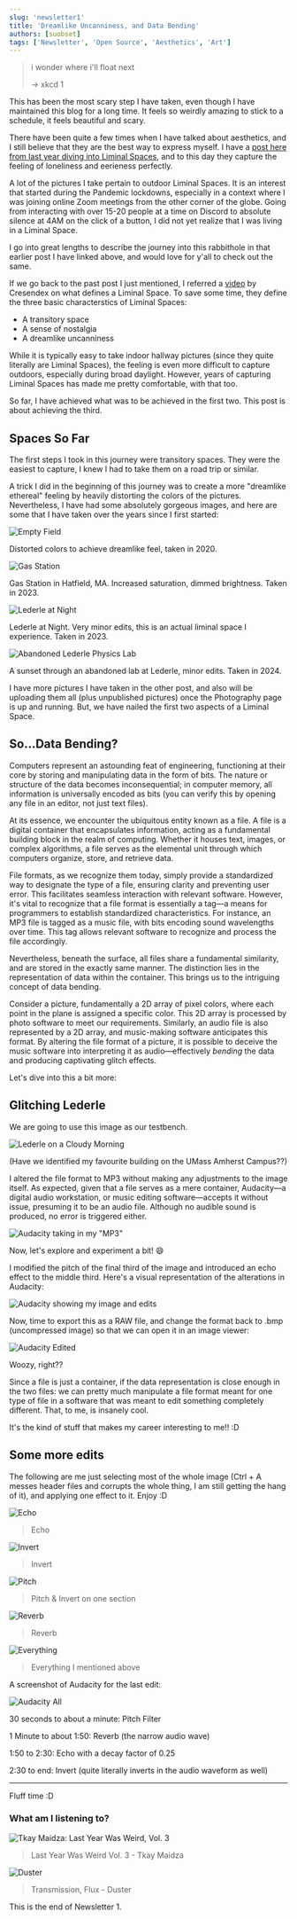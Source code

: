 ```yaml
---
slug: 'newsletter1'
title: 'Dreamlike Uncanniness, and Data Bending'
authors: [suobset]
tags: ['Newsletter', 'Open Source', 'Aesthetics', 'Art']
---
```


> i wonder where i'll float next
> 
> -> xkcd 1

This has been the most scary step I have taken, even though I have maintained this blog for a long time. It feels so weirdly amazing to stick to a schedule, it feels beautiful and scary.

There have been quite a few times when I have talked about aesthetics, and I still believe that they are the best way to express myself. I have a [post here from last year diving into Liminal Spaces](/blog/liminal-spaces-art-of-appreciating), and to this day they capture the feeling of loneliness and eerieness perfectly. 

<!-- truncate -->

A lot of the pictures I take pertain to outdoor Liminal Spaces. It is an interest that started during the Pandemic lockdowns, especially in a context where I was joining online Zoom meetings from the other corner of the globe. Going from interacting with over 15-20 people at a time on Discord to absolute silence at 4AM on the click of a button, I did not yet realize that I was living in a Liminal Space. 

I go into great lengths to describe the journey into this rabbithole in that earlier post I have linked above, and would love for y'all to check out the same.

If we go back to the past post I just mentioned, I referred a [video](https://youtu.be/olsXUqKTWgI?si=QI0p7Sx4qFIeTU9a) by Cresendex on what defines a Liminal Space. To save some time, they define the three basic characterstics of Liminal Spaces:

* A transitory space
* A sense of nostalgia
* A dreamlike uncanniness 

While it is typically easy to take indoor hallway pictures (since they quite literally are Liminal Spaces), the feeling is even more difficult to capture outdoors, especially during broad daylight. However, years of capturing Liminal Spaces has made me pretty comfortable, with that too. 

So far, I have achieved what was to be achieved in the first two. This post is about achieving the third.

## Spaces So Far

The first steps I took in this journey were transitory spaces. They were the easiest to capture, I knew I had to take them on a road trip or similar. 

A trick I did in the beginning of this journey was to create a more "dreamlike ethereal" feeling by heavily distorting the colors of the pictures. Nevertheless, I have had some absolutely gorgeous images, and here are some that I have taken over the years since I first started:

![Empty Field](./assets/1.png)

Distorted colors to achieve dreamlike feel, taken in 2020.

![Gas Station](./assets/2.png)

Gas Station in Hatfield, MA. Increased saturation, dimmed brightness. Taken in 2023.

![Lederle at Night](./assets/3.png)

Lederle at Night. Very minor edits, this is an actual liminal space I experience. Taken in 2023.

![Abandoned Lederle Physics Lab](./assets/4.png)

A sunset through an abandoned lab at Lederle, minor edits. Taken in 2024.

I have more pictures I have taken in the other post, and also will be uploading them all (plus unpublished pictures) once the Photography page is up and running. But, we have nailed the first two aspects of a Liminal Space.

## So...Data Bending?

Computers represent an astounding feat of engineering, functioning at their core by storing and manipulating data in the form of bits. The nature or structure of the data becomes inconsequential; in computer memory, all information is universally encoded as bits (you can verify this by opening any file in an editor, not just text files).

At its essence, we encounter the ubiquitous entity known as a file. A file is a digital container that encapsulates information, acting as a fundamental building block in the realm of computing. Whether it houses text, images, or complex algorithms, a file serves as the elemental unit through which computers organize, store, and retrieve data.

File formats, as we recognize them today, simply provide a standardized way to designate the type of a file, ensuring clarity and preventing user error. This facilitates seamless interaction with relevant software. However, it's vital to recognize that a file format is essentially a tag—a means for programmers to establish standardized characteristics. For instance, an MP3 file is tagged as a music file, with bits encoding sound wavelengths over time. This tag allows relevant software to recognize and process the file accordingly.

Nevertheless, beneath the surface, all files share a fundamental similarity, and are stored in the exactly same manner. The distinction lies in the representation of data within the container. This brings us to the intriguing concept of data bending.

Consider a picture, fundamentally a 2D array of pixel colors, where each point in the plane is assigned a specific color. This 2D array is processed by photo software to meet our requirements. Similarly, an audio file is also represented by a 2D array, and music-making software anticipates this format. By altering the file format of a picture, it is possible to deceive the music software into interpreting it as audio—effectively *bending* the data and producing captivating glitch effects.

Let's dive into this a bit more:

## Glitching Lederle

We are going to use this image as our testbench.

![Lederle on a Cloudy Morning](./assets/5.png)

(Have we identified my favourite building on the UMass Amherst Campus??)

I altered the file format to MP3 without making any adjustments to the image itself. As expected, given that a file serves as a mere container, Audacity—a digital audio workstation, or music editing software—accepts it without issue, presuming it to be an audio file. Although no audible sound is produced, no error is triggered either.

![Audacity taking in my "MP3"](./assets/6.png)

Now, let's explore and experiment a bit! 😄

I modified the pitch of the final third of the image and introduced an echo effect to the middle third. Here's a visual representation of the alterations in Audacity:

![Audacity showing my image and edits](./assets/7.png)

Now, time to export this as a RAW file, and change the format back to .bmp (uncompressed image) so that we can open it in an image viewer:

![Audacity Edited](./assets/8.jpeg)

Woozy, right??

Since a file is just a container, if the data representation is close enough in the two files: we can pretty much manipulate a file format meant for one type of file in a software that was meant to edit something completely different. That, to me, is insanely cool. 

It's the kind of stuff that makes my career interesting to me!! :D

## Some more edits

The following are me just selecting most of the whole image (Ctrl + A messes header files and corrupts the whole thing, I am still getting the hang of it), and applying one effect to it. Enjoy :D

![Echo](./assets/echo.jpeg)

> Echo

![Invert](./assets/invert.jpeg)

> Invert

![Pitch](./assets/pitch.png)

> Pitch & Invert on one section

![Reverb](./assets/reverb.png)

> Reverb

![Everything](./assets/everything.png)

> Everything I mentioned above

A screenshot of Audacity for the last edit:

![Audacity All](./assets/audacityAll.png)

30 seconds to about a minute: Pitch Filter

1 Minute to about 1:50: Reverb (the narrow audio wave)

1:50 to 2:30: Echo with a decay factor of 0.25

2:30 to end: Invert (quite literally inverts in the audio waveform as well)

<hr />

Fluff time :D

### What am I listening to?

![Tkay Maidza: Last Year Was Weird, Vol. 3](./assets/tkay.png)

> Last Year Was Weird Vol. 3 - Tkay Maidza

![Duster](./assets/duster.png)

> Transmission, Flux - Duster

This is the end of Newsletter 1.